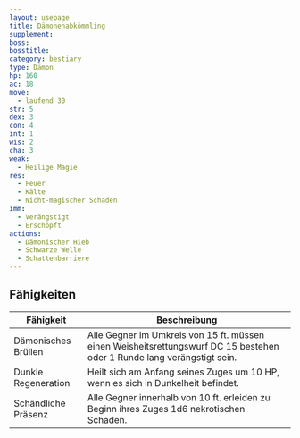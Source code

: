 ```yaml
---
layout: usepage
title: Dämonenabkömmling
supplement:
boss:
bosstitle:
category: bestiary
type: Dämon
hp: 160
ac: 18
move:
  - laufend 30
str: 5
dex: 3
con: 4
int: 1
wis: 2
cha: 3
weak:
  - Heilige Magie
res:
  - Feuer
  - Kälte
  - Nicht-magischer Schaden
imm:
  - Verängstigt
  - Erschöpft
actions:
  - Dämonischer Hieb
  - Schwarze Welle
  - Schattenbarriere
---
```


<!--more-->

## Fähigkeiten

| Fähigkeit           | Beschreibung                                                                                                            |
|---------------------|-------------------------------------------------------------------------------------------------------------------------|
| Dämonisches Brüllen | Alle Gegner im Umkreis von 15 ft. müssen einen Weisheitsrettungswurf DC 15 bestehen oder 1 Runde lang verängstigt sein. |
| Dunkle Regeneration | Heilt sich am Anfang seines Zuges um 10 HP, wenn es sich in Dunkelheit befindet.                                        |
| Schändliche Präsenz | Alle Gegner innerhalb von 10 ft. erleiden zu Beginn ihres Zuges 1d6 nekrotischen Schaden.                               |